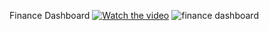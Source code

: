 Finance Dashboard
[![Watch the video](https://github.com/user-attachments/assets/63ed3976-4fda-4d8a-a3ce-4ee8125b56a2)](https://youtu.be/diXJULYgTRU)
![finance dashboard](https://github.com/user-attachments/assets/63ed3976-4fda-4d8a-a3ce-4ee8125b56a2)
